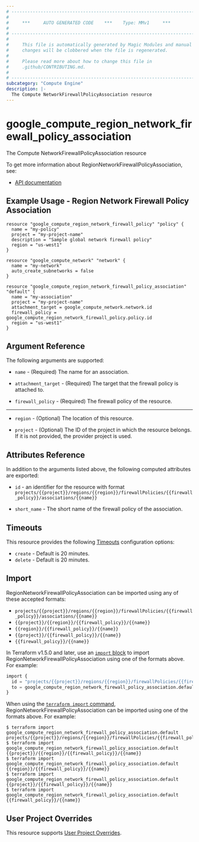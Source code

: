 ```yaml
---
# ----------------------------------------------------------------------------
#
#     ***     AUTO GENERATED CODE    ***    Type: MMv1     ***
#
# ----------------------------------------------------------------------------
#
#     This file is automatically generated by Magic Modules and manual
#     changes will be clobbered when the file is regenerated.
#
#     Please read more about how to change this file in
#     .github/CONTRIBUTING.md.
#
# ----------------------------------------------------------------------------
subcategory: "Compute Engine"
description: |-
  The Compute NetworkFirewallPolicyAssociation resource
---
```


# google_compute_region_network_firewall_policy_association

The Compute NetworkFirewallPolicyAssociation resource


To get more information about RegionNetworkFirewallPolicyAssociation, see:

* [API documentation](https://cloud.google.com/compute/docs/reference/rest/v1/regionNetworkFirewallPolicies/addAssociation)

## Example Usage - Region Network Firewall Policy Association


```hcl
resource "google_compute_region_network_firewall_policy" "policy" {
  name = "my-policy"
  project = "my-project-name"
  description = "Sample global network firewall policy"
  region = "us-west1"
}

resource "google_compute_network" "network" {
  name = "my-network"
  auto_create_subnetworks = false
}

resource "google_compute_region_network_firewall_policy_association" "default" {
  name = "my-association"
  project = "my-project-name"
  attachment_target = google_compute_network.network.id
  firewall_policy =  google_compute_region_network_firewall_policy.policy.id
  region = "us-west1"
}
```

## Argument Reference

The following arguments are supported:


* `name` -
  (Required)
  The name for an association.

* `attachment_target` -
  (Required)
  The target that the firewall policy is attached to.

* `firewall_policy` -
  (Required)
  The firewall policy of the resource.


- - -


* `region` -
  (Optional)
  The location of this resource.

* `project` - (Optional) The ID of the project in which the resource belongs.
    If it is not provided, the provider project is used.


## Attributes Reference

In addition to the arguments listed above, the following computed attributes are exported:

* `id` - an identifier for the resource with format `projects/{{project}}/regions/{{region}}/firewallPolicies/{{firewall_policy}}/associations/{{name}}`

* `short_name` -
  The short name of the firewall policy of the association.


## Timeouts

This resource provides the following
[Timeouts](https://developer.hashicorp.com/terraform/plugin/sdkv2/resources/retries-and-customizable-timeouts) configuration options:

- `create` - Default is 20 minutes.
- `delete` - Default is 20 minutes.

## Import


RegionNetworkFirewallPolicyAssociation can be imported using any of these accepted formats:

* `projects/{{project}}/regions/{{region}}/firewallPolicies/{{firewall_policy}}/associations/{{name}}`
* `{{project}}/{{region}}/{{firewall_policy}}/{{name}}`
* `{{region}}/{{firewall_policy}}/{{name}}`
* `{{project}}/{{firewall_policy}}/{{name}}`
* `{{firewall_policy}}/{{name}}`


In Terraform v1.5.0 and later, use an [`import` block](https://developer.hashicorp.com/terraform/language/import) to import RegionNetworkFirewallPolicyAssociation using one of the formats above. For example:

```tf
import {
  id = "projects/{{project}}/regions/{{region}}/firewallPolicies/{{firewall_policy}}/associations/{{name}}"
  to = google_compute_region_network_firewall_policy_association.default
}
```

When using the [`terraform import` command](https://developer.hashicorp.com/terraform/cli/commands/import), RegionNetworkFirewallPolicyAssociation can be imported using one of the formats above. For example:

```
$ terraform import google_compute_region_network_firewall_policy_association.default projects/{{project}}/regions/{{region}}/firewallPolicies/{{firewall_policy}}/associations/{{name}}
$ terraform import google_compute_region_network_firewall_policy_association.default {{project}}/{{region}}/{{firewall_policy}}/{{name}}
$ terraform import google_compute_region_network_firewall_policy_association.default {{region}}/{{firewall_policy}}/{{name}}
$ terraform import google_compute_region_network_firewall_policy_association.default {{project}}/{{firewall_policy}}/{{name}}
$ terraform import google_compute_region_network_firewall_policy_association.default {{firewall_policy}}/{{name}}
```

## User Project Overrides

This resource supports [User Project Overrides](https://registry.terraform.io/providers/hashicorp/google/latest/docs/guides/provider_reference#user_project_override).
